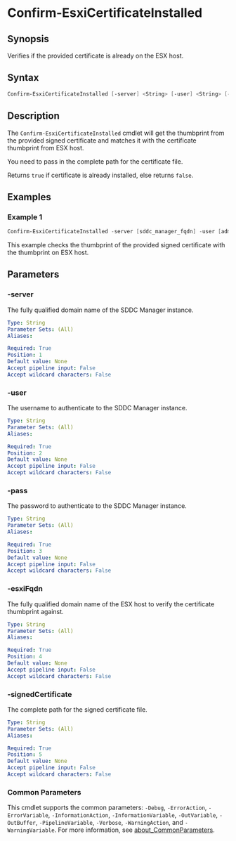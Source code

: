 # Confirm-EsxiCertificateInstalled

## Synopsis

Verifies if the provided certificate is already on the ESX host.

## Syntax

```powershell
Confirm-EsxiCertificateInstalled [-server] <String> [-user] <String> [-pass] <String> [-esxiFqdn] <String> [-signedCertificate] <String> [<CommonParameters>]
```

## Description

The `Confirm-EsxiCertificateInstalled` cmdlet will get the thumbprint from the provided signed certificate and matches it with the certificate thumbprint from ESX host.

You need to pass in the complete path for the certificate file.

Returns `true` if certificate is already installed, else returns `false`.

## Examples

### Example 1

```powershell
Confirm-EsxiCertificateInstalled -server [sddc_manager_fqdn] -user [admin_username] -pass [admin_password] -esxiFqdn [esx_host_fqdn] -signedCertificate [full_certificate_file_path]
```

This example checks the thumbprint of the provided signed certificate with the thumbprint on ESX host.

## Parameters

### -server

The fully qualified domain name of the SDDC Manager instance.

```yaml
Type: String
Parameter Sets: (All)
Aliases:

Required: True
Position: 1
Default value: None
Accept pipeline input: False
Accept wildcard characters: False
```

### -user

The username to authenticate to the SDDC Manager instance.

```yaml
Type: String
Parameter Sets: (All)
Aliases:

Required: True
Position: 2
Default value: None
Accept pipeline input: False
Accept wildcard characters: False
```

### -pass

The password to authenticate to the SDDC Manager instance.

```yaml
Type: String
Parameter Sets: (All)
Aliases:

Required: True
Position: 3
Default value: None
Accept pipeline input: False
Accept wildcard characters: False
```

### -esxiFqdn

The fully qualified domain name of the ESX host to verify the certificate thumbprint against.

```yaml
Type: String
Parameter Sets: (All)
Aliases:

Required: True
Position: 4
Default value: None
Accept pipeline input: False
Accept wildcard characters: False
```

### -signedCertificate

The complete path for the signed certificate file.

```yaml
Type: String
Parameter Sets: (All)
Aliases:

Required: True
Position: 5
Default value: None
Accept pipeline input: False
Accept wildcard characters: False
```

### Common Parameters

This cmdlet supports the common parameters: `-Debug`, `-ErrorAction`, `-ErrorVariable`, `-InformationAction`, `-InformationVariable`, `-OutVariable`, `-OutBuffer`, `-PipelineVariable`, `-Verbose`, `-WarningAction`, and `-WarningVariable`. For more information, see [about_CommonParameters](http://go.microsoft.com/fwlink/?LinkID=113216).